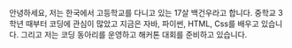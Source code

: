 안녕하세요, 저는 한국에서 고등학교를 다니고 있는 17살 백건우라고 합니다.
중학교 3학년 때부터 코딩에 관심이 많았고 지금은 자바, 파이썬, HTML, Css를 배우고 있습니다. 그리고 저는 코딩 동아리를 운영하고 해커톤 대회를 준비하고 있습니다.





